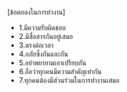 [ข้อตกลงในการทำงาน]
- 1.มีความรับผิดชอบ
- 2.มีสื่อสารกันอยู่เสมอ
- 3.ตรงต่อเวลา
- 4.อภัยซึ่งกันและกัน
- 5.อย่าพยายามเอาเปรียบกัน
- 6.ถือว่าทุกคนมีความสำคัญเท่ากัน
- 7.ทุกคนต้องมีส่วนร่วมในการทำงานเสมอ